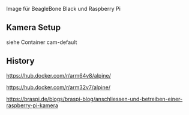 Image für BeagleBone Black und Raspberry Pi



## Kamera Setup
siehe Container cam-default


## History
https://hub.docker.com/r/arm64v8/alpine/

https://hub.docker.com/r/arm32v7/alpine/

https://braspi.de/blogs/braspi-blog/anschliessen-und-betreiben-einer-raspberry-pi-kamera

